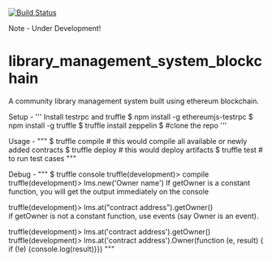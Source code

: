 [![Build Status](https://travis-ci.org/inovizz/library_management_system_blockchain.svg?branch=master)](https://travis-ci.org/inovizz/library_management_system_blockchain)

Note - Under Development!

# library_management_system_blockchain
A community library management system built using ethereum blockchain.

Setup -
'''
Install testrpc and truffle
$ npm install -g ethereumjs-testrpc
$ npm install -g truffle
$ truffle install zeppelin
$ #clone the repo
'''

Usage -
"""
$ truffle compile # this would compile all available or newly added contracts
$ truffle deploy # this would deploy artifacts
$ truffle test # to run test cases
"""

Debug -
"""
$ truffle console
truffle(development)> compile
truffle(development)> lms.new('Owner name')
If getOwner is a constant function, you will get the output immediately on the console

truffle(development)> lms.at("contract address").getOwner()   
if getOwner is not a constant function, use events (say Owner is an event).

truffle(development)> lms.at('contract address').getOwner()
truffle(development)> lms.at('contract address').Owner(function (e, result) { if (!e) {console.log(result)}})
"""

